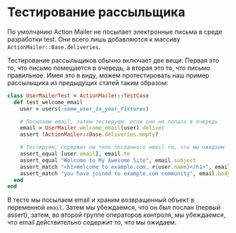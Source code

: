 # Тестирование рассыльщика

По умолчанию Action Mailer не посылает электронные письма в среде разработки test. Они всего лишь добавляются к массиву `ActionMailer::Base.deliveries`.

Тестирование рассыльщиков обычно включает две вещи: Первая это то, что письмо помещается в очередь, а вторая это то, что письмо правильное. Имея это в виду, можем протестировать наш пример рассыльщика из предыдущих статей таким образом:

```ruby
class UserMailerTest < ActionMailer::TestCase
  def test_welcome_email
    user = users(:some_user_in_your_fixtures)

    # Посылаем email, затем тестируем, если оно не попало в очередь
    email = UserMailer.welcome_email(user).deliver
    assert !ActionMailer::Base.deliveries.empty?

    # Тестируем, содержит ли тело посланного email то, что мы ожидаем
    assert_equal [user.email], email.to
    assert_equal "Welcome to My Awesome Site", email.subject
    assert_match "<h1>Welcome to example.com, #{user.name}</h1>", email.body.to_s
    assert_match "you have joined to example.com community", email.body.to_s
  end
end
```

В тесте мы посылаем email и храним возвращенный объект в переменной `email`. Затем мы убеждаемся, что он был послан (первый assert), затем, во второй группе операторов контроля, мы убеждаемся, что email действительно содержит то, что мы ожидаем.
